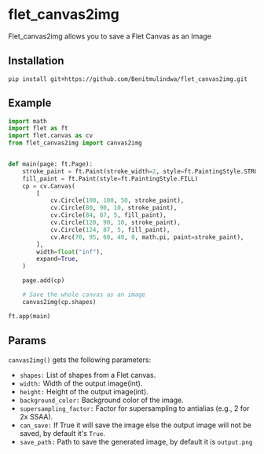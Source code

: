 # flet_canvas2img
Flet_canvas2img allows you to save a Flet Canvas as an Image
## Installation
```
pip install git+https://github.com/Benitmulindwa/flet_canvas2img.git
```
## Example
```python
import math
import flet as ft
import flet.canvas as cv
from flet_canvas2img import canvas2img


def main(page: ft.Page):
    stroke_paint = ft.Paint(stroke_width=2, style=ft.PaintingStyle.STROKE)
    fill_paint = ft.Paint(style=ft.PaintingStyle.FILL)
    cp = cv.Canvas(
        [
            cv.Circle(100, 100, 50, stroke_paint),
            cv.Circle(80, 90, 10, stroke_paint),
            cv.Circle(84, 87, 5, fill_paint),
            cv.Circle(120, 90, 10, stroke_paint),
            cv.Circle(124, 87, 5, fill_paint),
            cv.Arc(70, 95, 60, 40, 0, math.pi, paint=stroke_paint),
        ],
        width=float("inf"),
        expand=True,
    )

    page.add(cp)

    # Save the whole canvas as an image
    canvas2img(cp.shapes)

ft.app(main)

```
## Params
`canvas2img()` gets the following parameters:

- `shapes:` List of shapes from a Flet canvas.
- `width:` Width of the output image(int).
- `height:` Height of the output image(int).
- `background_color:` Background color of the image.
- `supersampling_factor:` Factor for supersampling to antialias (e.g., 2 for 2x SSAA).
- `can_save:` If True it will save the image else the output image will not be saved, by default it's `True`.
- `save_path:` Path to save the generated image, by default it is `output.png`
